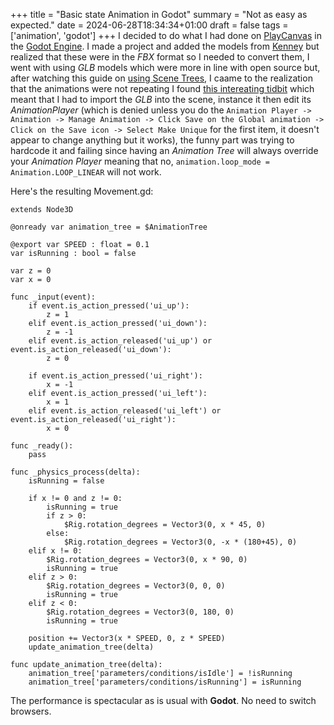 +++
title = "Basic state Animation in Godot"
summary = "Not as easy as expected."
date = 2024-06-28T18:34:34+01:00
draft = false
tags = ['animation', 'godot']
+++
I decided to do what I had done on [PlayCanvas](https://playcanvas.com/project/1225672/overview/untitled-running-game) in the [Godot Engine](https://godotengine.org/). I made a project and added the models from [Kenney](https://kenney.nl/) but realized that these were in the *FBX* format so I needed to convert them, I went with using *GLB* models which were more in line with open source but, after watching this guide on [using Scene Trees](https://www.youtube.com/watch?v=WrMORzl3g1U), I caame to the realization that the animations were not repeating I found [this intereating tidbit](https://www.reddit.com/r/godot/comments/140otuf/not_able_to_loop_animation/) which meant that I had to import the *GLB* into the scene, instance it then edit its *AnimationPlayer* (which is denied unless you do the `Animation Player -> Animation -> Manage Animation -> Click Save on the Global animation -> Click on the Save icon -> Select Make Unique` for the first item, it doesn't appear to change anything but it works), the funny part was trying to hardcode it and failing since having an *Animation Tree* will always override your *Animation Player* meaning that no, `animation.loop_mode = Animation.LOOP_LINEAR` will not work.

Here's the resulting Movement.gd:
```
extends Node3D

@onready var animation_tree = $AnimationTree

@export var SPEED : float = 0.1
var isRunning : bool = false

var z = 0
var x = 0

func _input(event):	
	if event.is_action_pressed('ui_up'):
		z = 1
	elif event.is_action_pressed('ui_down'):
		z = -1
	elif event.is_action_released('ui_up') or event.is_action_released('ui_down'):
		z = 0
		
	if event.is_action_pressed('ui_right'):
		x = -1
	elif event.is_action_pressed('ui_left'):
		x = 1
	elif event.is_action_released('ui_left') or event.is_action_released('ui_right'):
		x = 0

func _ready():
	pass
	
func _physics_process(delta):
	isRunning = false
	
	if x != 0 and z != 0:
		isRunning = true
		if z > 0:
			$Rig.rotation_degrees = Vector3(0, x * 45, 0)
		else:
			$Rig.rotation_degrees = Vector3(0, -x * (180+45), 0)
	elif x != 0:
		$Rig.rotation_degrees = Vector3(0, x * 90, 0)
		isRunning = true
	elif z > 0:
		$Rig.rotation_degrees = Vector3(0, 0, 0)
		isRunning = true
	elif z < 0:
		$Rig.rotation_degrees = Vector3(0, 180, 0)
		isRunning = true

	position += Vector3(x * SPEED, 0, z * SPEED)
	update_animation_tree(delta)

func update_animation_tree(delta):
	animation_tree['parameters/conditions/isIdle'] = !isRunning
	animation_tree['parameters/conditions/isRunning'] = isRunning
```

The performance is spectacular as is usual with **Godot**. No need to switch browsers.
